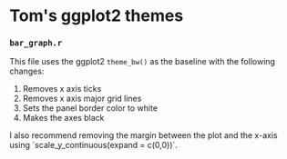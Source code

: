 # Tom's ggplot2 themes

### `bar_graph.r`
This file uses the ggplot2 `theme_bw()` as the baseline with the following changes:
<ol>
  <li>Removes x axis ticks</li>
  <li>Removes x axis major grid lines</li>
  <li>Sets the panel border color to white</li>
  <li>Makes the axes black</li>
</ol>
I also recommend removing the margin between the plot and the x-axis using `scale_y_continuous(expand = c(0,0))`.
